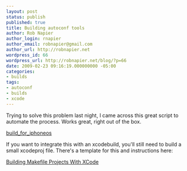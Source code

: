 ```yaml
---
layout: post
status: publish
published: true
title: Building autoconf tools
author: Rob Napier
author_login: rnapier
author_email: robnapier@gmail.com
author_url: http://robnapier.net
wordpress_id: 66
wordpress_url: http://robnapier.net/blog/?p=66
date: 2009-02-23 09:16:19.000000000 -05:00
categories:
- builds
tags:
- autoconf
- builds
- xcode
---
```

Trying to solve this problem last night, I came across this great script to automate the process. Works great, right out of the box.

<a href="http://pseudogreen.org/blog/build_autoconfed_libs_for_iphone.html">build_for_iphoneos</a>

If you want to integrate this with an xcodebuild, you'll still need to build a small xcodeproj file. There's a template for this and instructions here:

<a href="http://developer.apple.com/DOCUMENTATION/Porting/Conceptual/PortingUnix/preparing/preparing.html#//apple_ref/doc/uid/TP40002849-BBCJABGC">Building Makefile Projects With XCode</a>
